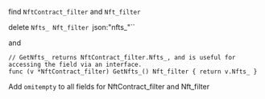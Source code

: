 find `NftContract_filter` and `Nft_filter`

delete `Nfts_ Nft_filter `json:"nfts_"``

and 
```
// GetNfts_ returns NftContract_filter.Nfts_, and is useful for accessing the field via an interface.
func (v *NftContract_filter) GetNfts_() Nft_filter { return v.Nfts_ }
```

Add `omitempty` to all fields for NftContract_filter and Nft_filter